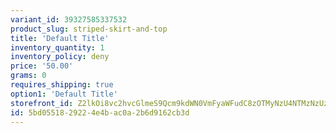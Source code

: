 ```yaml
---
variant_id: 39327585337532
product_slug: striped-skirt-and-top
title: 'Default Title'
inventory_quantity: 1
inventory_policy: deny
price: '50.00'
grams: 0
requires_shipping: true
option1: 'Default Title'
storefront_id: Z2lkOi8vc2hvcGlmeS9Qcm9kdWN0VmFyaWFudC8zOTMyNzU4NTMzNzUzMg==
id: 5bd05518-2922-4e4b-ac0a-2b6d9162cb3d
---
```

